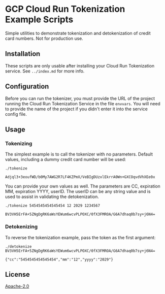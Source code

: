 # GCP Cloud Run Tokenization Example Scripts

Simple utilities to demonstrate tokenization and detokenization of credit card numbers. Not for production use.

## Installation
These scripts are only usable after installing your Cloud Run Tokenization service. See `../index.md` for more info.

## Configuration
Before you can run the tokenizer, you must provide the URL of the project running the Cloud Run Tokenization Service in the file `envvars`. You will need to provide the name of the project if you didn't enter it into the service config file.

## Usage
### Tokenizing
The simplest example is to call the tokenizer with no parameters. Default values, including a dummy credit card number will be used:

```
./tokenize

Adjql3+3eoufWD/b0My7AWG2R7LF4KZPmX/VeBIgDUzxlEkrrA0Wn+GXCOqvdVhXEe0x
```

You can provide your own values as well. The parameters are CC, expiration MM, expiration YYYY, userID. The userID can be any string value and is used to assist in validating the detokenization.

```
./tokenize 5454545454545454 12 2029 1234567

BV3VH5ErFA+5ZNgDgRK6aWsYEWum6wcvPLPOXC/0fX3FMROA/G6A7dhaq0b7sy+j6N4=
```

### Detokenizing
To reverse the tokenization example, pass the token as the first argument:

```
./detokenize BV3VH5ErFA+5ZNgDgRK6aWsYEWum6wcvPLPOXC/0fX3FMROA/G6A7dhaq0b7sy+j6N4=

{"cc":"5454545454545454","mm":"12","yyyy":"2029"}
```


## License
[Apache-2.0](http://www.apache.org/licenses/LICENSE-2.0)
